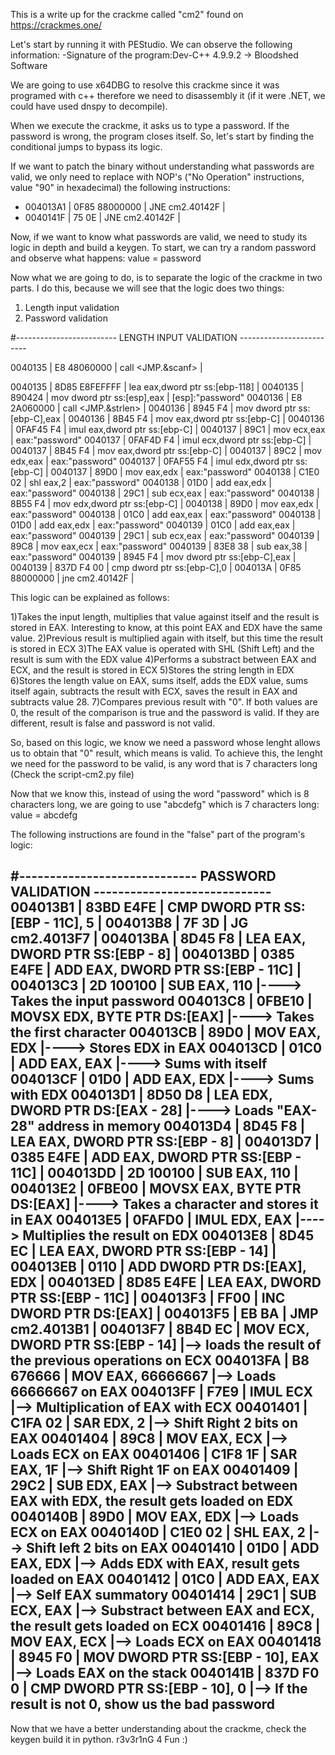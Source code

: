 This is a write up for the crackme called "cm2" found on https://crackmes.one/

Let's start by running it with PEStudio. We can observe the following information:
	-Signature of the program:Dev-C++ 4.9.9.2 -> Bloodshed Software

We are going to use x64DBG to resolve this crackme since it was programed with c++ therefore we need to disassembly it (if it were .NET, we could have used dnspy to decompile).

When we execute the crackme, it asks us to type a password. If the password is wrong, the program closes itself. 
So, let's start by finding the conditional jumps to bypass its logic.

If we want to patch the binary without understanding what passwords are valid, we only need to replace with NOP's ("No Operation" instructions, value "90" in hexadecimal) the following instructions:
- 004013A1 | 0F85 88000000            | JNE cm2.40142F                                    |
- 0040141F | 75 0E                    | JNE cm2.40142F                                    |

Now, if we want to know what passwords are valid, we need to study its logic in depth and build a keygen. 
To start, we can try a random password and observe what happens:
value = password

Now what we are going to do, is to separate the logic of the crackme in two parts.
I do this, because we will see that the logic does two things:
1) Length input validation
2) Password validation

#------------------------- LENGTH INPUT VALIDATION -------------------------

0040135 | E8 48060000                   | call <JMP.&scanf>                       |

0040135 | 8D85 E8FEFFFF                 | lea eax,dword ptr ss:[ebp-118]          |
0040135 | 890424                        | mov dword ptr ss:[esp],eax              | [esp]:"password"
0040136 | E8 2A060000                   | call <JMP.&strlen>                      |
0040136 | 8945 F4                       | mov dword ptr ss:[ebp-C],eax            |
0040136 | 8B45 F4                       | mov eax,dword ptr ss:[ebp-C]            |
0040136 | 0FAF45 F4                     | imul eax,dword ptr ss:[ebp-C]           |
0040137 | 89C1                          | mov ecx,eax                             | eax:"password"
0040137 | 0FAF4D F4                     | imul ecx,dword ptr ss:[ebp-C]           |
0040137 | 8B45 F4                       | mov eax,dword ptr ss:[ebp-C]            |
0040137 | 89C2                          | mov edx,eax                             | eax:"password"
0040137 | 0FAF55 F4                     | imul edx,dword ptr ss:[ebp-C]           |
0040137 | 89D0                          | mov eax,edx                             | eax:"password"
0040138 | C1E0 02                       | shl eax,2                               | eax:"password"
0040138 | 01D0                          | add eax,edx                             | eax:"password"
0040138 | 29C1                          | sub ecx,eax                             | eax:"password"
0040138 | 8B55 F4                       | mov edx,dword ptr ss:[ebp-C]            |
0040138 | 89D0                          | mov eax,edx                             | eax:"password"
0040138 | 01C0                          | add eax,eax                             | eax:"password"
0040138 | 01D0                          | add eax,edx                             | eax:"password"
0040139 | 01C0                          | add eax,eax                             | eax:"password"
0040139 | 29C1                          | sub ecx,eax                             | eax:"password"
0040139 | 89C8                          | mov eax,ecx                             | eax:"password"
0040139 | 83E8 38                       | sub eax,38                              | eax:"password"
0040139 | 8945 F4                       | mov dword ptr ss:[ebp-C],eax            |
0040139 | 837D F4 00                    | cmp dword ptr ss:[ebp-C],0              |
004013A | 0F85 88000000                 | jne cm2.40142F                          |

This logic can be explained as follows:

1)Takes the input length, multiplies that value against itself and the result is stored in EAX.
	Interesting to know, at this point EAX and EDX have the same value.
2)Previous result is multiplied again with itself, but this time the result is stored in ECX
3)The EAX value is operated with  SHL (Shift Left) and the result is sum with the EDX value
4)Performs a substract between EAX and ECX, and the result is stored in ECX
5)Stores the string length in EDX
6)Stores the length value on EAX, sums itself, adds the EDX value, sums itself again, subtracts the result with ECX,
	saves the result in EAX and subtracts value 28.
7)Compares previous result with "0". If both values are 0, the result of the comparison is true and the password is valid. 
	If they are different, result is false and password is not valid.

So, based on this logic, we know we need a password whose lenght allows us to obtain that "0" result, which means is valid. To achieve this, the lenght we need for the password to be valid,
 is any word that is 7 characters long (Check the script-cm2.py file)

Now that we know this, instead of using the word "password" which is 8 characters long, we are going to use "abcdefg" which is 7 characters long:
value = abcdefg

The following instructions are found in the "false" part of the program's logic:

#----------------------------- PASSWORD VALIDATION -----------------------------
004013B1 | 83BD E4FE | CMP DWORD PTR SS:[EBP - 11C], 5                   |
004013B8 | 7F 3D     | JG cm2.4013F7                                     |
004013BA | 8D45 F8   | LEA EAX, DWORD PTR SS:[EBP - 8]                   |
004013BD | 0385 E4FE | ADD EAX, DWORD PTR SS:[EBP - 11C]                 |
004013C3 | 2D 100100 | SUB EAX, 110                                      |----> Takes the input password
004013C8 | 0FBE10    | MOVSX EDX, BYTE PTR DS:[EAX]                      |----> Takes the first character
004013CB | 89D0      | MOV EAX, EDX                                      |----> Stores EDX in EAX
004013CD | 01C0      | ADD EAX, EAX                                      |----> Sums with itself
004013CF | 01D0      | ADD EAX, EDX                                      |----> Sums with EDX
004013D1 | 8D50 D8   | LEA EDX, DWORD PTR DS:[EAX - 28]                  |----> Loads "EAX-28" address in memory
004013D4 | 8D45 F8   | LEA EAX, DWORD PTR SS:[EBP - 8]                   |
004013D7 | 0385 E4FE | ADD EAX, DWORD PTR SS:[EBP - 11C]                 |
004013DD | 2D 100100 | SUB EAX, 110                                      |
004013E2 | 0FBE00    | MOVSX EAX, BYTE PTR DS:[EAX]                      |----> Takes a character and stores it in EAX
004013E5 | 0FAFD0    | IMUL EDX, EAX                                     |----> Multiplies the result on EDX
004013E8 | 8D45 EC   | LEA EAX, DWORD PTR SS:[EBP - 14]                  |
004013EB | 0110      | ADD DWORD PTR DS:[EAX], EDX                       |
004013ED | 8D85 E4FE | LEA EAX, DWORD PTR SS:[EBP - 11C]                 |
004013F3 | FF00      | INC DWORD PTR DS:[EAX]                            |
004013F5 | EB BA     | JMP cm2.4013B1                                    |
004013F7 | 8B4D EC   | MOV ECX, DWORD PTR SS:[EBP - 14]                  |--> loads the result of the previous operations on ECX
004013FA | B8 676666 | MOV EAX, 66666667                                 |--> Loads 66666667 on EAX
004013FF | F7E9      | IMUL ECX                                          |--> Multiplication of EAX with ECX
00401401 | C1FA 02   | SAR EDX, 2                                        |--> Shift Right 2 bits on EAX
00401404 | 89C8      | MOV EAX, ECX                                      |--> Loads ECX on EAX
00401406 | C1F8 1F   | SAR EAX, 1F                                       |--> Shift Right 1F on EAX
00401409 | 29C2      | SUB EDX, EAX                                      |--> Substract between EAX with EDX, the result gets loaded on EDX
0040140B | 89D0      | MOV EAX, EDX                                      |--> Loads ECX on EAX
0040140D | C1E0 02   | SHL EAX, 2                                        |--> Shift left 2 bits on EAX
00401410 | 01D0      | ADD EAX, EDX                                      |--> Adds EDX with EAX, result gets loaded on EAX
00401412 | 01C0      | ADD EAX, EAX                                      |--> Self EAX summatory
00401414 | 29C1      | SUB ECX, EAX                                      |--> Substract between EAX and ECX, the result gets loaded on ECX
00401416 | 89C8      | MOV EAX, ECX                                      |--> Loads ECX on EAX
00401418 | 8945 F0   | MOV DWORD PTR SS:[EBP - 10], EAX                  |--> Loads EAX on the stack
0040141B | 837D F0 0 | CMP DWORD PTR SS:[EBP - 10], 0                    |--> If the result is not 0, show us the bad password
----------------------------------------------------------------------------------------------------------------------------------------------------
Now that we have a better understanding about the crackme, check the keygen build it in python.
r3v3r1nG 4 Fun :)
